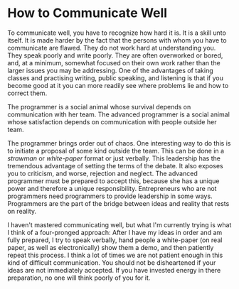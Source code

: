# How to Communicate Well

To communicate well, you have to recognize how hard it is. It is a skill unto itself. It is made harder by the fact that the persons with whom you have to communicate are flawed. They do not work hard at understanding you. They speak poorly and write poorly. They are often overworked or bored, and, at a minimum, somewhat focused on their own work rather than the larger issues you may be addressing. One of the advantages of taking classes and practising writing, public speaking, and listening is that if you become good at it you can more readily see where problems lie and how to correct them.

The programmer is a social animal whose survival depends on communication with her team. The advanced programmer is a social animal whose satisfaction depends on communication with people outside her team.

The programmer brings order out of chaos. One interesting way to do this is to initiate a proposal of some kind outside the team. This can be done in a *strawman* or *white-paper* format or just verbally. This leadership has the tremendous advantage of setting the terms of the debate. It also exposes you to criticism, and worse, rejection and neglect. The advanced programmer must be prepared to accept this, because she has a unique power and therefore a unique responsibility. Entrepreneurs who are not programmers need programmers to provide leadership in some ways. Programmers are the part of the bridge between ideas and reality that rests on reality.

I haven't mastered communicating well, but what I'm currently trying is what I think of a four-pronged approach: After I have my ideas in order and am fully prepared, I try to speak verbally, hand people a white-paper (on real paper, as well as electronically) show them a demo, and then patiently repeat this process. I think a lot of times we are not patient enough in this kind of difficult communication. You should not be disheartened if your ideas are not immediately accepted. If you have invested energy in there preparation, no one will think poorly of you for it.

